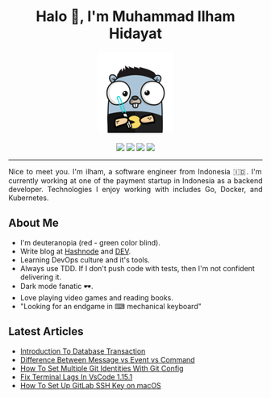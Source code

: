 <h1 align='center'> Halo 👋, I'm Muhammad Ilham Hidayat </h1>

<p align="center">
  <img src="https://github.com/milhamh95/milhamh95/blob/master/img/go.png">
  <br><br>
  <a href="https://www.linkedin.com/in/milhamhidayat/"><img src="https://img.shields.io/badge/LinkedIn-0077B5?style=for-the-badge&logo=linkedin&logoColor=white"></a>
  <a href="https://twitter.com/milhamh95"><img src="https://img.shields.io/badge/Twitter-1DA1F2?style=for-the-badge&logo=twitter&logoColor=white"></a>
  <a href="https://dev.to/milhamh95"><img src="https://img.shields.io/badge/dev%20-%23353b48.svg?&style=for-the-badge&logo=dev.to&logoColor=white"></a>
  <a href="https://blog.milhamh.dev/"><img src="https://img.shields.io/badge/Hashnode-2962FF?style=for-the-badge&logo=hashnode&logoColor=white"></a>
  <hr>
</p>

<p align="justify">
Nice to meet you. I'm ilham, a software engineer from Indonesia 🇮🇩. I'm currently working at one of the payment startup in Indonesia as a backend developer. Technologies I enjoy working with includes Go, Docker, and Kubernetes.
</p>

## About Me

- I'm deuteranopia (red - green color blind).
- Write blog at [Hashnode](https://img.shields.io/badge/Hashnode-2962FF?style=for-the-badge&logo=hashnode&logoColor=white) and [DEV](https://img.shields.io/badge/dev%20-%23353b48.svg?&style=for-the-badge&logo=dev.to&logoColor=white).
- Learning DevOps culture and it's tools.
- Always use TDD. If I don't push code with tests, then I'm not confident delivering it.
- Dark mode fanatic 🕶.
- Love playing video games and reading books.
- "Looking for an endgame in ⌨ mechanical keyboard"

## Latest Articles

<!-- BLOG-POST-LIST:START -->
- [Introduction To Database Transaction](https://blog.milhamh.dev/introduction-to-database-transaction)
- [Difference Between Message vs Event vs Command](https://blog.milhamh.dev/difference-between-message-vs-event-vs-command)
- [How To Set Multiple Git Identities With Git Config](https://blog.milhamh.dev/how-to-set-multiple-git-identities-with-git-config)
- [Fix Terminal Lags In VsCode 1.15.1](https://blog.milhamh.dev/fix-terminal-lags-in-vscode-1151)
- [How To Set Up GitLab SSH Key on macOS](https://blog.milhamh.dev/how-to-set-up-gitlab-ssh-key-on-macos)
<!-- BLOG-POST-LIST:END -->
